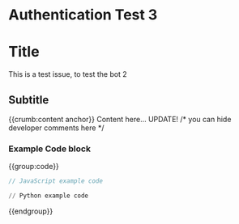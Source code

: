 # Authentication Test 3

# Title
This is a test issue, to test the bot 2
## Subtitle

{{crumb:content anchor}}
Content here...
UPDATE!
/*
you can hide developer comments here
*/

### Example Code block

{{group:code}}
```js
// JavaScript example code
```
```py
// Python example code
```
{{endgroup}}